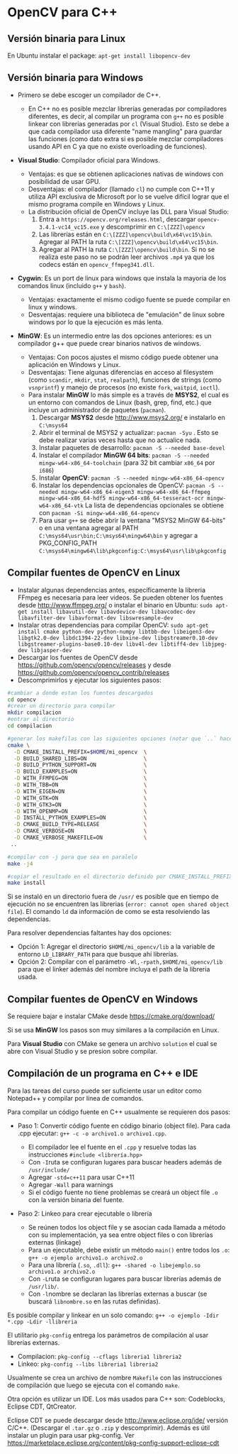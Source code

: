﻿# OpenCV para C++

## Versión binaria para Linux

En Ubuntu instalar el package: `apt-get install libopencv-dev`

## Versión binaria para Windows

* Primero se debe escoger un compilador de C++.
	* En C++ no es posible mezclar librerías generadas por compiladores diferentes, es decir, al compilar un programa con `g++` no es posible linkear con librerías generadas por `cl` (Visual Studio). Esto se debe a que cada compilador usa diferente "name mangling" para guardar las funciones  (como dato extra si es posible mezclar compiladores usando API en C ya que no existe overloading de funciones).

* **Visual Studio**: Compilador oficial para Windows.
	* Ventajas: es que se obtienen aplicaciones nativas de windows con posibilidad de usar GPU.
	* Desventajas: el compilador (llamado `cl`) no cumple con C++11 y utiliza API exclusiva de Microsoft por lo se vuelve difícil lograr que el mismo programa compile en Windows y Linux.
	* La distribución oficial de OpenCV incluye las DLL para Visual Studio:
		1. Entra a `https://opencv.org/releases.html`, descargar `opencv-3.4.1-vc14_vc15.exe` y descomprimir en `C:\[ZZZ]\opencv`
		2. Las librerías están en `C:\[ZZZ]\opencv\build\x64\vc15\bin`. Agregar al PATH la ruta `C:\[ZZZ]\opencv\build\x64\vc15\bin`.
		3. Agregar al PATH la ruta `C:\[ZZZ]\opencv\build\bin`. Si no se realiza este paso no se podrán leer archivos `.mp4` ya que los codecs están en `opencv_ffmpeg341.dll`.

* **Cygwin**: Es un port de linux para windows que instala la mayoria de los comandos linux (incluido `g++` y `bash`).
	* Ventajas: exactamente el mismo codigo fuente se puede compilar en linux y windows.
	* Desventajas: requiere una biblioteca de "emulación" de linux sobre windows por lo que la ejecución es más lenta.

* **MinGW**: Es un intermedio entre las dos opciones anteriores: es un compilador g++ que puede crear binarios nativos de windows.
	* Ventajas: Con pocos ajustes el mismo código puede obtener una aplicación en Windows y Linux.
	* Desventajas: Tiene algunas diferencias en acceso al filesystem (como `scandir`, `mkdir`, `stat`, `realpath`), funciones de strings (como `vsnprintf`) y manejo de procesos (no existe `fork`, `waitpid`, `ioctl`).
	* Para instalar **MinGW** lo más simple es a través de **MSYS2**, el cual es un entorno con comandos de Linux (bash, grep, find, etc.) que incluye un administrador de paquetes (`pacman`).
		1. Descargar **MSYS2** desde http://www.msys2.org/ e instalarlo en `C:\msys64`
		2. Abrir el terminal de MSYS2 y actualizar: `pacman -Syu` . Esto se debe realizar varias veces hasta que no actualice nada.
		3. Instalar paquetes de desarrollo: `pacman -S --needed base-devel`
		4. Instalar el compilador **MinGW 64 bits**: `pacman -S --needed mingw-w64-x86_64-toolchain` (para 32 bit cambiar `x86_64` por `i686`)
		5. Instalar **OpenCV**: `pacman -S --needed mingw-w64-x86_64-opencv`
		6. Instalar los dependencias opcionales de OpenCV: `pacman -S --needed mingw-w64-x86_64-eigen3 mingw-w64-x86_64-ffmpeg mingw-w64-x86_64-hdf5 mingw-w64-x86_64-tesseract-ocr mingw-w64-x86_64-vtk`  La lista de dependencias opcionales se obtiene con `pacman -Si mingw-w64-x86_64-opencv`
		7. Para usar `g++` se debe abrir la ventana "MSYS2 MinGW 64-bits" o en una ventana agregar al PATH `C:\msys64\usr\bin;C:\msys64\mingw64\bin` y agregar a PKG_CONFIG_PATH `C:\msys64\mingw64\lib\pkgconfig:C:\msys64\usr\lib\pkgconfig`

## Compilar fuentes de OpenCV en Linux

  * Instalar algunas dependencias antes, específicamente la libreria FFmpeg es necesaria para leer videos. Se pueden obtener los fuentes desde http://www.ffmpeg.org/ o instalar el binario en Ubuntu: `sudo apt-get install libavutil-dev libavdevice-dev libavcodec-dev libavfilter-dev libavformat-dev libswresample-dev`
  * Instalar otras dependencias para compilar OpenCV: `sudo apt-get install cmake python-dev python-numpy libtbb-dev libeigen3-dev libgtk2.0-dev libdc1394-22-dev libxine-dev libgstreamer0.10-dev libgstreamer-plugins-base0.10-dev libv4l-dev libtiff4-dev libjpeg-dev libjasper-dev`
  * Descargar los fuentes de OpenCV desde https://github.com/opencv/opencv/releases y desde  https://github.com/opencv/opencv_contrib/releases
  * Descomprimirlos y ejecutar los siguientes pasos:

```bash
#cambiar a donde estan los fuentes descargados
cd opencv
#crear un directorio para compilar
mkdir compilacion
#entrar al directorio
cd compilacion

#generar los makefilas con las siguientes opciones (notar que `..` hace referencia a los fuentes)
cmake \
  -D CMAKE_INSTALL_PREFIX=$HOME/mi_opencv  \
  -D BUILD_SHARED_LIBS=ON                  \
  -D BUILD_PYTHON_SUPPORT=ON               \
  -D BUILD_EXAMPLES=ON                     \
  -D WITH_FFMPEG=ON                        \
  -D WITH_TBB=ON                           \
  -D WITH_EIGEN=ON                         \
  -D WITH_GTK=ON                           \
  -D WITH_GTK3=ON                          \
  -D WITH_OPENMP=ON                        \
  -D INSTALL_PYTHON_EXAMPLES=ON            \
  -D CMAKE_BUILD_TYPE=RELEASE              \
  -D CMAKE_VERBOSE=ON                      \
  -D CMAKE_VERBOSE_MAKEFILE=ON             \
 ..

#compilar con -j para que sea en paralelo
make -j4

#copiar el resultado en el directorio definido por CMAKE_INSTALL_PREFIX
make install
```

Si se instaló en un directorio fuera de `/usr/` es posible que en tiempo de ejecución no se encuentren las librerias (`error: cannot open shared object file`). El comando `ld` da información de como se esta resolviendo las dependencias.

Para resolver dependencias faltantes hay dos opciones:
  * Opción 1: Agregar el directorio `$HOME/mi_opencv/lib` a la variable de entorno `LD_LIBRARY_PATH` para que busque ahí librerías.
  * Opción 2: Compilar con el parámetro `-Wl,-rpath,$HOME/mi_opencv/lib` para que el linker además del nombre incluya el path de la libreria usada.

## Compilar fuentes de OpenCV en Windows

Se requiere bajar e instalar CMake desde https://cmake.org/download/

Si se usa **MinGW** los pasos son muy similares a la compilación en Linux.

Para **Visual Studio** con CMake se genera un archivo `solution` el cual se abre con Visual Studio y se presion sobre compilar.

## Compilación de un programa en C++ e IDE

Para las tareas del curso puede ser suficiente usar un editor como Notepad++ y compilar por línea de comandos.

Para compilar un código fuente en C++ usualmente se requieren dos pasos:

* Paso 1: Convertir código fuente en código binario (object file). Para cada .cpp ejecutar: `g++ -c -o archivo1.o archivo1.cpp`.
 
    * El compilador lee el fuente en el `.cpp` y resuelve todas las instrucciones `#include <librería.hpp>`
    * Con `-I`ruta se configuran lugares para buscar headers además de `/usr/include/`
    * Agregar `-std=c++11` para usar C++11
    * Agregar `-Wall` para warnings
    * Si el código fuente no tiene problemas se creará un object file `.o` con la versión binaria del fuente.

* Paso 2: Linkeo para crear ejecutable o librería
    * Se reúnen todos los object file y se asocian cada llamada a método con su implementación, ya sea entre object files o con librerías externas (linkage)
    * Para un ejecutable, debe existir un método `main()` entre todos los `.o`: `g++ -o ejemplo archivo1.o archivo2.o`
    * Para una librería (`.so`, `.dll`): `g++ -shared -o libejemplo.so archivo1.o archivo2.o`
    * Con `-L`ruta se configuran lugares para buscar librerías además de `/usr/lib/`.
    * Con `-l`nombre se declaran las librerías externas a buscar (se buscará `libnombre.so` en las rutas definidas).

Es posible compilar y linkear en un solo comando: `g++ -o ejemplo -Idir *.cpp -Ldir -llibreria`

El utilitario `pkg-config` entrega los parámetros de compilación al usar librerías externas.

   * Compilacion: `pkg-config --cflags libreria1 libreria2`
   * Linkeo: `pkg-config --libs libreria1 libreria2`

Usualmente se crea un archivo de nombre `Makefile` con las instrucciones de compilación que luego se ejecuta con el comando `make`.

Otra opción es utilizar un IDE. Los más usados para C++ son: Codeblocks, Eclipse CDT, QtCreator.

Eclipse CDT se puede descargar desde http://www.eclipse.org/ide/ versión C/C++. (Descargar el `.tar.gz` o `.zip` y descomprimir). Además es útil instalar un plugin para usar pkg-config. Ver https://marketplace.eclipse.org/content/pkg-config-support-eclipse-cdt
